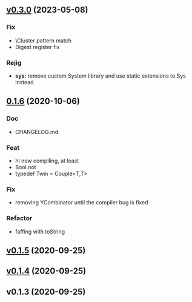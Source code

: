 
<a name="v0.3.0"></a>
## [v0.3.0](https://github.com/ohmrun/stx_nano/compare/0.1.6...v0.3.0) (2023-05-08)

### Fix

* \Cluster pattern match
* Digest register fix

### Rejig

* **sys:** remove custom System library and use static extensions to Sys instead


<a name="0.1.6"></a>
## [0.1.6](https://github.com/ohmrun/stx_nano/compare/v0.1.5...0.1.6) (2020-10-06)

### Doc

* CHANGELOG.md

### Feat

* hl now compiling, at least
* Bool.not
* typedef Twin<T> = Couple<T,T>

### Fix

* removing YCombinator until the compiler bug is fixed

### Refactor

* faffing with toString


<a name="v0.1.5"></a>
## [v0.1.5](https://github.com/ohmrun/stx_nano/compare/v0.1.4...v0.1.5) (2020-09-25)


<a name="v0.1.4"></a>
## [v0.1.4](https://github.com/ohmrun/stx_nano/compare/v0.1.3...v0.1.4) (2020-09-25)


<a name="v0.1.3"></a>
## v0.1.3 (2020-09-25)

